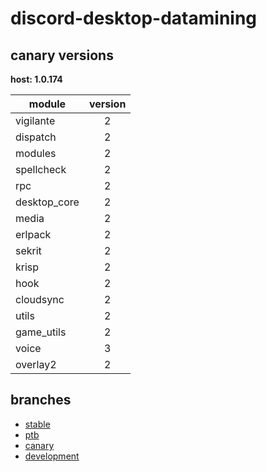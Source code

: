 # discord-desktop-datamining

## canary versions

**host: 1.0.174**

| module | version |
| ------ | :-----: |
| vigilante | 2 |
| dispatch | 2 |
| modules | 2 |
| spellcheck | 2 |
| rpc | 2 |
| desktop_core | 2 |
| media | 2 |
| erlpack | 2 |
| sekrit | 2 |
| krisp | 2 |
| hook | 2 |
| cloudsync | 2 |
| utils | 2 |
| game_utils | 2 |
| voice | 3 |
| overlay2 | 2 |

## branches

- [stable](https://github.com/OpenAsar/discord-desktop-datamining/tree/stable)
- [ptb](https://github.com/OpenAsar/discord-desktop-datamining/tree/ptb)
- [canary](https://github.com/OpenAsar/discord-desktop-datamining/tree/canary)
- [development](https://github.com/OpenAsar/discord-desktop-datamining/tree/development)